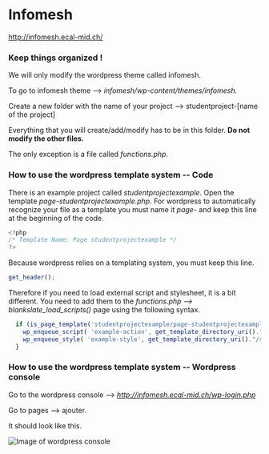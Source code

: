 # Infomesh
http://infomesh.ecal-mid.ch/

### Keep things organized !
We will only modify the wordpress theme called infomesh. 

To go to infomesh theme --> *infomesh/wp-content/themes/infomesh.*

Create a new folder with the name of your project --> studentproject-[name of the project]

Everything that you will create/add/modify has to be in this folder. **Do not modify the other files.**

The only exception is a file called *functions.php.*

### How to use the wordpress template system -- Code

There is an example project called *studentprojectexample*. Open the template *page-studentprojectexample.php*.
For wordpress to automatically recognize your file as a template you must name it *page-* and keep this line at the beginning of the code. 
```javascript
<?php
/* Template Name: Page studentprojectexample */
?>
```
Because wordpress relies on a templating system, you must keep this line.
```javascript
get_header();
```
Therefore if you need to load external script and stylesheet, it is a bit different. You need to add them to the *functions.php --> blankslate_load_scripts()* page using the following syntax.
```javascript
  if (is_page_template('studentprojectexample/page-studentprojectexample.php')) {
    wp_enqueue_script( 'example-action', get_template_directory_uri()."/studentprojectexample/js/example-action.js", array('jquery'));
    wp_enqueue_style( 'example-style', get_template_directory_uri()."/studentprojectexample/css/example-style.css");
  }
```
### How to use the wordpress template system -- Wordpress console

Go to the wordpress console --> *http://infomesh.ecal-mid.ch/wp-login.php*

Go to pages --> ajouter.

It should look like this.

![Image of wordpress console](http://infomesh.ecal-mid.ch/wp-content/uploads/2018/10/Capture-d’écran-2018-10-28-à-21.28.42.png)








